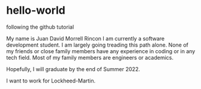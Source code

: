 # hello-world
following the github tutorial

My name is Juan David Morrell Rincon
I am currently a software development student.
I am largely going treading this path alone. None of my friends or close family members have any experience in coding or in any tech field.
Most of my family members are engineers or academics. 

Hopefully, I will graduate by the end of Summer 2022.

I want to work for Lockheed-Martin.
